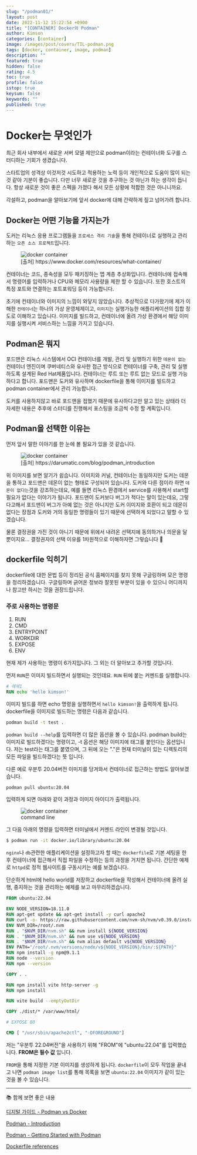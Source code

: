 ```yaml
---
slug: "/podman01/"
layout: post
date: 2022-11-12 15:22:54 +0900
title: "[CONTAINER] Docker와 Podman"
author: Kimson
categories: [container]
image: /images/post/covers/TIL-podman.png
tags: [docker, container, image, podman]
description: ""
featured: true
hidden: false
rating: 4.5
toc: true
profile: false
istop: true
keysum: false
keywords: ""
published: true
---
```


<!-- 
1. docker란
	 - 역할과 목적, 기능
2. podman이란
	 - docker와 다른 점
3. podman을 선택한 이유
4. dockerfile을 이용한 이미지 빌드
5. podman command 조작
 -->

# Docker는 무엇인가

최근 회사 내부에서 새로운 서버 모델 제안으로 podman이라는 컨테이너화 도구를 스터디하는 기회가 생겼습니다.

스타트업의 성격상 이것저것 시도하고 적용하는 노력 등이 개인적으로 도움이 많이 되는 것 같아 기분이 좋습니다. 다만 너무 새로운 것을 추구하는 것 아닌가 하는 생각이 듭니다. 항상 새로운 것이 좋은 스펙을 가졌다 해서 모든 상황에 적합한 것은 아니니까요.

각설하고, podman을 알아보기에 앞서 docker에 대해 간략하게 짚고 넘어가려 합니다.

## Docker는 어떤 기능을 가지는가

도커는 리눅스 응용 프로그램들을 `프로세스 격리 기술`을 통해 컨테이너로 실행하고 관리하는 `오픈 소스 프로젝트`입니다.

<figure class="text-center">
<span class="w-inline-block">
   <img src="https://user-images.githubusercontent.com/71887242/201458999-9ca1a432-523d-488c-bc78-29a336ba2b38.png" alt="docker container" title="docker container">
   <figcaption>[출처] https://www.docker.com/resources/what-container/</figcaption>
</span>
</figure>

컨테이너는 코드, 종속성을 모두 패키징하는 앱 계층 추상화입니다. 컨테이너에 접속해서 명령어를 입력하거나 CPU와 메모리 사용량을 제한 할 수 있습니다. 또한 호스트의 특정 포트와 연결하는 포트포워딩 등이 가능합니다.

초기에 컨테이너와 이미지의 느낌이 와닿지 않았습니다. 추상적으로 다가왔기에 제가 이해한 `컨테이너`는 하나의 가상 운영체제이고, `이미지`는 실행가능한 애플리케이션의 집합 정도로 이해하고 있습니다. 이미지를 빌드하고, 컨테이너에 올려 가상 환경에서 해당 이미지를 실행시켜 서비스하는 느낌을 가지고 있습니다.

## Podman은 뭐지

포드맨은 리눅스 시스템에서 OCI 컨테이너를 개발, 관리 및 실행하기 위한 `데몬이 없는` 컨테이너 엔진이며 쿠버네티스와 유사한 접근 방식으로 컨테이너를 구축, 관리 및 실행하도록 설계된 Red Hat제품입니다. 컨테이너는 루트 또는 루트 없는 모드로 실행 가능하다고 합니다. 포드맨은 도커와 유사하며 dockerfile을 통해 이미지를 빌드하고 podman container에서 관리 가능합니다.

도커를 사용하지않고 바로 포드맨을 접했기 때문에 유사하다고만 알고 있는 상태라 더 자세한 내용은 추후에 스터디를 진행해서 포스팅을 조금씩 수정 할 계획입니다.

## Podman을 선택한 이유는

먼저 앞서 말한 이야기를 한 눈에 볼 필요가 있을 것 같습니다.

<figure class="text-center">
<span class="w-inline-block">
   <img src="https://user-images.githubusercontent.com/71887242/201459922-47156871-e164-4b4c-852e-abc62f66f1bf.png" alt="docker container" title="docker container">
   <figcaption>[출처] https://darumatic.com/blog/podman_introduction</figcaption>
</span>
</figure>

위 이미지를 보면 알기가 쉽습니다. 이미지와 커널, 컨테이너는 동일하지만 도커는 데몬을 통하고 포드맨은 데몬이 없는 형태로 구성되어 있습니다. 도커와 다른 점이라 하면 `데몬이 없다는`것을 강조하는데요, 예를 들면 리눅스 환경에서 service를 사용해서 start할 필요가 없다는 이야기가 됩니다. 포드맨이 도커보다 버그가 적다는 말이 있는데요, 그렇다고해서 포드맨이 버그가 아예 없는 것은 아니지만 도커 이미지와 호환이 되고 데몬이 없다는 장점과 도커와 거의 동일한 명령들이 있기 때문에 선택하게 되었다고 말할 수 있겠습니다.

물론 결정권을 가진 것이 아니기 때문에 위에서 내려온 선택지에 동의하거나 의문을 달 뿐이지요... 결정권자의 선택 이유를 1차원적으로 이해하자면 그렇습니다 🥲

## dockerfile 익히기

dockerfile에 대한 문법 등이 정리된 공식 홈페이지를 찾지 못해 구글링하며 모은 명령을 정리하겠습니다. 구글링하며 긁어온 정보라 잘못된 부분이 있을 수 있으니 어디까지나 참고만 하시는 것을 권장드립니다.

### 주로 사용하는 명령문

1. RUN
2. CMD
3. ENTRYPOINT
4. WORKDIR
5. EXPOSE
6. ENV

현재 제가 사용하는 명령이 6가지입니다. 그 외는 더 알아보고 추가할 것입니다.

먼저 `RUN`은 이미지 빌드하면서 실행되는 것인데요. `RUN` 뒤에 붙는 커멘드를 실행합니다.

```dockerfile
# 예제1
RUN echo 'hello kimson!'
```

이미지 빌드를 하면 echo 명령을 실행하면서 `hello kimson!`을 출력하게 됩니다. dockerfile을 이미지로 빌드하는 명령은 다음과 같습니다.

```bash
podman build -t test .
```

`podman build --help`를 입력하면 더 많은 옵션을 볼 수 있습니다. podman build는 이미지로 빌드하겠다는 명령이고, -t 옵션은 해당 이미지에 태그를 붙인다는 옵션입니다. 저는 test라는 태그를 붙였으며, 그 뒤에 오는 "."은 현재 터미널이 있는 디렉토리의 모든 파일을 빌드하겠다는 뜻 입니다.

다른 예로 우분투 20.04버전 이미지를 당겨와서 컨테이너로 접근하는 방법도 알아보겠습니다.

```dockerfile
podman pull ubuntu:20.04
```

입력하게 되면 아래와 같이 과정과 이미지 아이디가 출력됩니다.

<figure class="text-center">
<span class="w-inline-block">
   <img src="https://user-images.githubusercontent.com/71887242/201461262-9f431db4-e397-457b-a426-c58fe836a1f7.png" alt="docker container" title="docker container">
   <figcaption>command line</figcaption>
</span>
</figure>

그 다음 아래의 명령을 입력하면 터미널에서 커멘드 라인이 변경될 것입니다.

```bash
$ podman run -it docker.io/library/ubuntu:20.04
```

`nginx`나 `db`관련한 애플리케이션을 설정하고자 할 때는 `dockerfile`로 기본 세팅을 한 후 컨테이너에 접근해서 직접 파일을 수정하는 등의 과정을 거치면 됩니다. 간단한 예제로 `httpd`로 정적 웹사이트를 구동시키는 예를 보겠습니다.

단순하게 html에 hello world를 저장하고 dockerfile을 작성해서 컨테이너에 올려 실행, 중지하는 것을 관리하는 예제를 보고 마무리하겠습니다.

```dockerfile
FROM ubuntu:22.04

ENV NODE_VERSION=18.11.0
RUN apt-get update && apt-get install -y curl apache2
RUN curl -o- https://raw.githubusercontent.com/nvm-sh/nvm/v0.39.0/install.sh | bash
ENV NVM_DIR=/root/.nvm
RUN . "$NVM_DIR/nvm.sh" && nvm install ${NODE_VERSION}
RUN . "$NVM_DIR/nvm.sh" && nvm use v${NODE_VERSION}
RUN . "$NVM_DIR/nvm.sh" && nvm alias default v${NODE_VERSION}
ENV PATH="/root/.nvm/versions/node/v${NODE_VERSION}/bin/:${PATH}"
RUN npm install -g npm@9.1.1
RUN node --version
RUN npm --version

COPY . .

RUN npm install vite http-server -g
RUN npm install

RUN vite build --emptyOutDir

COPY ./dist/* /var/www/html/

# EXPOSE 80

CMD [ "/usr/sbin/apache2ctl", "-DFOREGROUND"]
```

저는 "우분투 22.04버전"을 사용하기 위해 "FROM"에 "ubuntu:22.04"를 입력했습니다. **FROM은 필수 값** 입니다.

`FROM`을 통해 지정한 기본 이미지를 생성하게 됩니다. `dockerfile`이 모두 작업을 끝내고 나면 `podman image list`를 통해 목록을 보면 `ubuntu:22.04` 이미지가 같이 있는 것을 볼 수 있습니다.



---

📚 함께 보면 좋은 내용

[디지털 가이드 - Podman vs Docker](https://www.ionos.com/digitalguide/server/know-how/podman-vs-docker/)

[Podman - Introduction](https://darumatic.com/blog/podman_introduction)

[Podman - Getting Started with Podman](https://podman.io/getting-started/)

[Dockerfile references](https://docs.docker.com/engine/reference/builder/)
